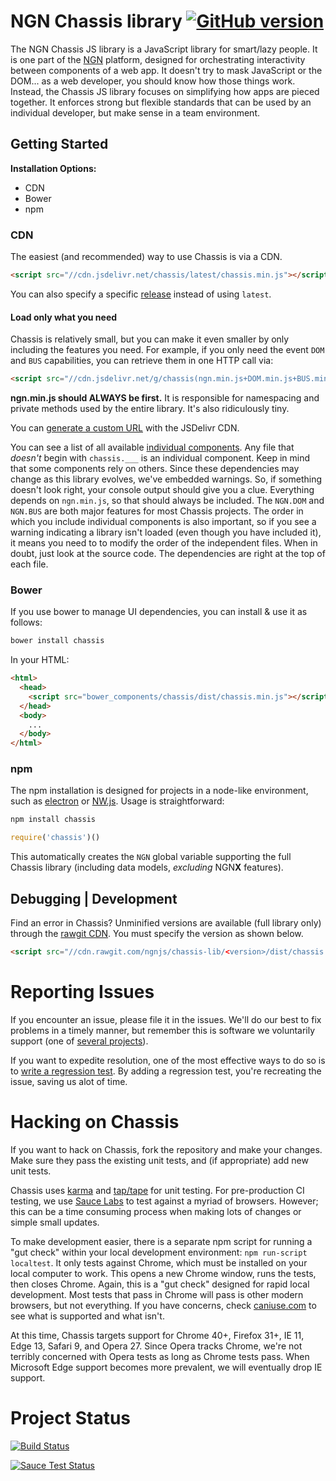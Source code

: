 # NGN Chassis library [![GitHub version](https://badge.fury.io/gh/ngnjs%2Fchassis-lib.svg)](https://badge.fury.io/gh/ngnjs%2Fchassis-lib)

The NGN Chassis JS library is a JavaScript library for smart/lazy people. It is one part
of the [NGN](http://ngn.js.org) platform, designed for orchestrating interactivity between  components of a web app. It doesn't try to mask JavaScript or the DOM... as a web developer,
you should know how those things work. Instead, the Chassis JS library focuses on simplifying how apps are pieced together. It enforces strong but flexible standards that can be used by an
individual developer, but make sense in a team environment.

## Getting Started

**Installation Options:**
- CDN
- Bower
- npm

### CDN
The easiest (and recommended) way to use Chassis is via a CDN.

```html
<script src="//cdn.jsdelivr.net/chassis/latest/chassis.min.js"></script>
```

You can also specify a specific [release](https://github.com/ngnjs/chassis-lib/releases) instead
of using `latest`.

#### Load only what you need

Chassis is relatively small, but you can make it even smaller by only including the features you
need. For example, if you only need the event `DOM` and `BUS` capabilities, you can retrieve them
in one HTTP call via:

```html
<script src="//cdn.jsdelivr.net/g/chassis(ngn.min.js+DOM.min.js+BUS.min.js)"></script>
```

**ngn.min.js should ALWAYS be first.** It is responsible for namespacing and private methods used by the entire library. It's also ridiculously tiny.

You can [generate a custom URL](http://www.jsdelivr.com/projects/chassis) with the JSDelivr CDN.

You can see a list of all available [individual components](https://github.com/ngnjs/chassis-lib/tree/master/dist). Any file that _doesn't_ begin
with `chassis.___` is an individual component. Keep in mind that some components rely on
others. Since these dependencies may change as this library evolves, we've embedded
warnings. So, if something doesn't look right, your console output should give you
a clue. Everything depends on `ngn.min.js`, so that should always be included. The
`NGN.DOM` and `NGN.BUS` are both major features for most Chassis projects. The order
in which you include individual components is also important, so if you see a warning
indicating a library isn't loaded (even though you have included it), it
means you need to to modify the order of the independent files. When in doubt, just
look at the source code. The dependencies are right at the top of each file.

### Bower

If you use bower to manage UI dependencies, you can install & use it as follows:

```sh
bower install chassis
```

In your HTML:

```html
<html>
  <head>
    <script src="bower_components/chassis/dist/chassis.min.js"></script>
  </head>
  <body>
    ...
  </body>
</html>
```

### npm

The npm installation is designed for projects in a node-like environment, such
as [electron](http://electron.atom.io) or [NW.js](http://nwjs.io). Usage is
straightforward:

```sh
npm install chassis
```

```js
require('chassis')()
```

This automatically creates the `NGN` global variable supporting the full Chassis
library (including data models, _excluding_ NGN**X** features).

## Debugging | Development

Find an error in Chassis? Unminified versions are available (full library only) through the [rawgit CDN](https://rawgit.com). You must specify the version as shown below.

```html
<script src="//cdn.rawgit.com/ngnjs/chassis-lib/<version>/dist/chassis.dev.js"></script>
```

# Reporting Issues

If you encounter an issue, please file it in the issues. We'll do our best to fix
problems in a timely manner, but remember this is software we voluntarily support
(one of [several projects](https://github.com/ngnjs)).

If you want to expedite resolution, one of the most effective ways to do so is to
[write a regression test](https://github.com/ngnjs/chassis-lib/wiki/Writing-a-Regression-Test).
By adding a regression test, you're recreating the issue, saving us alot of time.

# Hacking on Chassis

If you want to hack on Chassis, fork the repository and make your changes.
Make sure they pass the existing unit tests, and (if appropriate) add new
unit tests.

Chassis uses [karma](http://karma-runner.github.io/) and [tap/tape](https://www.npmjs.com/package/tape) for unit testing. For pre-production CI testing, we use [Sauce Labs](http://saucelabs.com) to test against a myriad of browsers. However; this can
be a time consuming process when making lots of changes or simple small updates.

To make development easier, there is a separate npm script for running a "gut check" within your
local development environment: `npm run-script localtest`. It only tests against Chrome, which
must be installed on your local computer to work. This opens a new Chrome window, runs the tests, then closes Chrome. Again, this is a "gut check" designed for rapid local development. Most tests
that pass in Chrome will pass is other modern browsers, but not everything. If you have concerns,
check [caniuse.com](http://caniuse.com) to see what is supported and what isn't.

At this time, Chassis targets support for Chrome 40+, Firefox 31+, IE 11, Edge 13, Safari 9, and
Opera 27. Since Opera tracks Chrome, we're not terribly concerned with Opera tests as long as
Chrome tests pass. When Microsoft Edge support becomes more prevalent, we will eventually drop IE
support.

# Project Status

[![Build Status](https://travis-ci.org/ngnjs/chassis-lib.svg?branch=master)](https://travis-ci.org/ngnjs/chassis-lib)

[![Sauce Test Status](https://saucelabs.com/browser-matrix/coreybutler.svg)](https://saucelabs.com/u/coreybutler)
